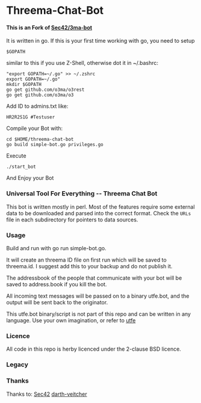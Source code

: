 # Threema-Chat-Bot

#### This is an Fork of [Sec42/3ma-bot](https://github.com/Sec42/3ma-bot)

It is written in go. If this is your first time working with go, you need to setup 
~~~Shell 
$GOPATH 
~~~ 
similar to this if you use Z-Shell, otherwise dot it in ~/.bashrc:
~~~Shell
"export GOPATH=~/.go" >> ~/.zshrc
export GOPATH=~/.go"
mkdir $GOPATH
go get github.com/o3ma/o3rest
go get github.com/o3ma/o3
~~~

Add ID to admins.txt like:
~~~Shell
HR2R2S1G #Testuser
~~~

Compile your Bot with:
~~~Shell
cd $HOME/threema-chat-bot
go build simple-bot.go privileges.go
~~~

Execute 
~~~Shell
./start_bot 
~~~
And Enjoy your Bot

### Universal Tool For Everything -- Threema Chat Bot

This bot is written mostly in perl.  Most of the features require some
external data to be downloaded and parsed into the correct format.
Check the `URLs` file in each subdirectory for pointers to data
sources.

### Usage
Build and run with go run simple-bot.go.

It will create an threema ID file on first run which will be saved to threema.id. I suggest add this to your backup and do not publish it.

The addressbook of the people that communicate with your bot will be saved to address.book if you kill the bot.

All incoming text messages will be passed on to a binary utfe.bot, and the output will be sent back to the originator.

This utfe.bot binary/script is not part of this repo and can be written in any language. Use your own imagination, or refer to [utfe](https://github.com/Sec42/utfe)

### Licence

All code in this repo is herby licenced under the 2-clause BSD licence. 

### Legacy


### Thanks

Thanks to:
[Sec42](https://github.com/Sec42)
[darth-veitcher](https://gist.github.com/darth-veitcher)
